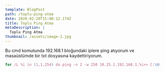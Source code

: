 ```yaml
---
template: BlogPost
path: /toplu-ping-atma
date: 2020-02-20T15:08:12.174Z
title: Toplu Ping Atma
metaDescription: |
  Toplu Ping Atma
thumbnail: /assets/image-2.jpg
---
```

Bu cmd komutunda 192.168.1 bloğundaki iplere ping atıyorum ve masaüstümde bir txt dosyasına kaydettiriyorum.

[](https://twitter.com/intent/tweet?text=Toplu+Ping+Atma&url=https%3A%2F%2Fwww.ufukcam.com%2Ftoplu-ping-atma%2F&via=ufukcam)

```javascript
for /L %i in (1,1,254) do ping -n 2 -w 250 10.25.1.192.168.1.%i>> C:\Users\username\Desktop\ipadress.txt

```
